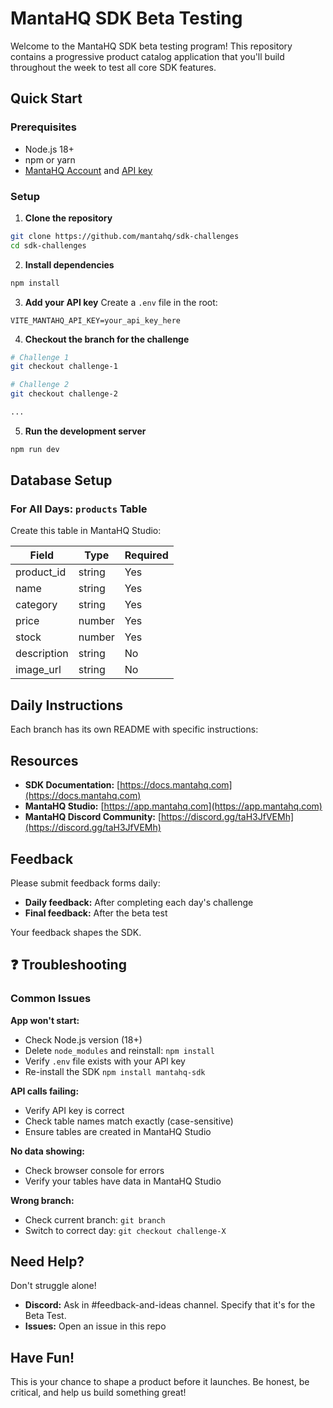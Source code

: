 # MantaHQ SDK Beta Testing

Welcome to the MantaHQ SDK beta testing program! This repository contains a progressive product catalog application that you'll build throughout the week to test all core SDK features.

## Quick Start

### Prerequisites
- Node.js 18+
- npm or yarn
- [MantaHQ Account](https://www.mantahq.com) and [API key]([https://docs.mantahq.com](https://mantahq-core-sdk.super.site/getting-started))

### Setup

1. **Clone the repository**
```bash
git clone https://github.com/mantahq/sdk-challenges
cd sdk-challenges
```

2. **Install dependencies**
```bash
npm install
```

3. **Add your API key**
Create a `.env` file in the root:
```
VITE_MANTAHQ_API_KEY=your_api_key_here
```

4. **Checkout the branch for the challenge**
```bash
# Challenge 1
git checkout challenge-1

# Challenge 2
git checkout challenge-2

...
```

5. **Run the development server**
```bash
npm run dev
```

## Database Setup

### For All Days: `products` Table

Create this table in MantaHQ Studio:

| Field | Type | Required |
|-------|------|----------|
| product_id | string | Yes |
| name | string | Yes  |
| category | string | Yes |
| price | number | Yes  |
| stock | number | Yes |
| description | string | No | 
| image_url | string | No |


## Daily Instructions

Each branch has its own README with specific instructions:


## Resources

- **SDK Documentation:** [https://docs.mantahq.com](https://docs.mantahq.com)
- **MantaHQ Studio:** [https://app.mantahq.com](https://app.mantahq.com)
- **MantaHQ Discord Community:** [https://discord.gg/taH3JfVEMh](https://discord.gg/taH3JfVEMh)

## Feedback

Please submit feedback forms daily:
- **Daily feedback:** After completing each day's challenge
- **Final feedback:** After the beta test

Your feedback shapes the SDK.


## ❓ Troubleshooting

### Common Issues

**App won't start:**
- Check Node.js version (18+)
- Delete `node_modules` and reinstall: `npm install`
- Verify `.env` file exists with your API key
- Re-install the SDK `npm install mantahq-sdk`

**API calls failing:**
- Verify API key is correct
- Check table names match exactly (case-sensitive)
- Ensure tables are created in MantaHQ Studio

**No data showing:**
- Check browser console for errors
- Verify your tables have data in MantaHQ Studio

**Wrong branch:**
- Check current branch: `git branch`
- Switch to correct day: `git checkout challenge-X`


## Need Help?

Don't struggle alone!

- **Discord:** Ask in #feedback-and-ideas channel. Specify that it's for the Beta Test.
- **Issues:** Open an issue in this repo


## Have Fun!

This is your chance to shape a product before it launches. Be honest, be critical, and help us build something great!

